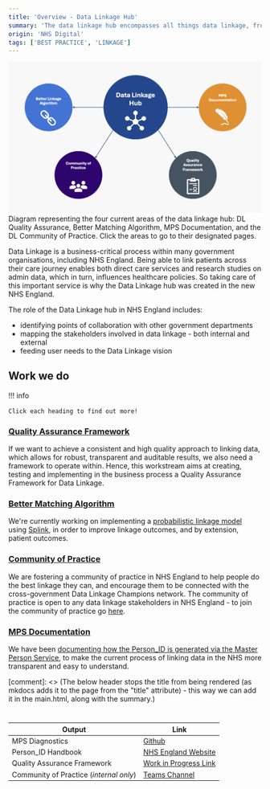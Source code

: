 ```yaml
---
title: 'Overview - Data Linkage Hub'
summary: 'The data linkage hub encompasses all things data linkage, from documenting the existing state of linkage in NHS England in the Person_ID handbook, to exploring better matching algorithms using probabilistic models and Splink, to creating a Quality Assurance Framework for Data Linkage.'
origin: 'NHS Digital'
tags: ['BEST PRACTICE', 'LINKAGE']
---
```


<img src="../../images/linkage_visual_abstract.png" usemap="#image-map" alt="Data Linkage Hub" >
<figcaption style="width=1000px">Diagram representing the four current areas of the data linkage hub: DL Quality Assurance, Better Matching Algorithm, MPS Documentation, and the DL Community of Practice. Click the areas to go to their designated pages.</figcaption>
<map name="image-map">
    <area target="" alt="Better Linkage Algorithm" title="Better Linkage Algorithm" href="./linkage-projects/better-matching" coords="170,200,110" shape="circle">
    <area target="" alt="Community of Practice" title="Community of Practice" href="./linkage-projects/cop" coords="310,500,110" shape="circle">
    <area target="" alt="MPS Documentation" title="MPS Documentation" href="./linkage-projects/mps-handbook" coords="950,200,110" shape="circle">
    <area target="" alt="Quality Assurance Framework" title="Quality Assurance Framework" href="./linkage-projects/qaf" coords="810,500,110" shape="circle">
</map>

Data Linkage is a business-critical process within many government organisations, including NHS England. Being able to link patients across their care journey enables both direct care services and research studies on admin data, which in turn, influences healthcare policies. So taking care of this important service is why the Data Linkage hub was created in the new NHS England.

The role of the Data Linkage hub in NHS England includes:

- identifying points of collaboration with other government departments 
- mapping the stakeholders involved in data linkage - both internal and external
- feeding user needs to the Data Linkage vision

## **Work we do**

!!! info

    Click each heading to find out more!

### [Quality Assurance Framework](./linkage-projects/qaf.md)
If we want to achieve a consistent and high quality approach to linking data, which allows for robust, transparent and auditable results, we also need a framework to operate within. Hence, this workstream aims at creating, testing and implementing in the business process a Quality Assurance Framework for Data Linkage.

### [Better Matching Algorithm](./linkage-projects/better-matching.md)
We're currently working on implementing a [probabilistic linkage model](https://www.bristol.ac.uk/media-library/sites/cmm/migrated/documents/problinkage.pdf) using [Splink](https://moj-analytical-services.github.io/splink/index.html), in order to improve linkage outcomes, and by extension, patient outcomes. 

### [Community of Practice](./linkage-projects/cop.md)
We are fostering a community of practice in NHS England to help people do the best linkage they can, and encourage them to be connected with the cross-government Data Linkage Champions network. The community of practice is open to any data linkage stakeholders in NHS England - to join the community of practice go [here](https://teams.microsoft.com/l/channel/19%3A7AGd-QLqWT3CEPP2MGz_Zf7o4_aWQvIK2DoqjJm6L-01%40thread.tacv2/General?groupId=4fc6024c-60fe-4723-8aff-3d139f37b1ef&tenantId=37c354b2-85b0-47f5-b222-07b48d774ee3).

### [MPS Documentation](./linkage-projects/mps-handbook.md)
We have been [documenting how the Person_ID is generated via the Master Person Service](https://digital.nhs.uk/services/personal-demographics-service/master-person-service/the-person_id-handbook), to make the current process of linking data in the NHS more transparent and easy to understand. 


[comment]: <> (The below header stops the title from being rendered (as mkdocs adds it to the page from the "title" attribute) - this way we can add it in the main.html, along with the summary.)
#

|Output | Link|
|---|---|
MPS Diagnostics|[Github](https://github.com/NHSDigital/mps_diagnostics)
Person_ID Handbook | [NHS England Website](https://digital.nhs.uk/services/personal-demographics-service/master-person-service/the-person_id-handbook)
Quality Assurance Framework | [Work in Progress Link](https://musical-journey-mzj2woo.pages.github.io/) 
Community of Practice (*internal only*) | [Teams Channel](https://teams.microsoft.com/l/channel/19%3A7AGd-QLqWT3CEPP2MGz_Zf7o4_aWQvIK2DoqjJm6L-01%40thread.tacv2/General?groupId=4fc6024c-60fe-4723-8aff-3d139f37b1ef&tenantId=37c354b2-85b0-47f5-b222-07b48d774ee3) 
